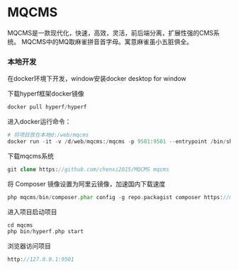 # MQCMS
MQCMS是一款现代化，快速，高效，灵活，前后端分离，扩展性强的CMS系统。
MQCMS中的MQ取麻雀拼音首字母。寓意麻雀虽小五脏俱全。

### 本地开发
在docker环境下开发，window安装docker desktop for window

下载hyperf框架docker镜像
```php
docker pull hyperf/hyperf
```

进入docker运行命令：
```php
# 将项目放在本地d:/web/mqcms
docker run -it -v /d/web/mqcms:/mqcms -p 9501:9501 --entrypoint /bin/sh hyperf/hyperf
```

下载mqcms系统
```php
git clone https://github.com/chenxi2015/MQCMS mqcms
```

将 Composer 镜像设置为阿里云镜像，加速国内下载速度
```php
php mqcms/bin/composer.phar config -g repo.packagist composer https://mirrors.aliyun.com/composer

```
进入项目启动项目
```php
cd mqcms
php bin/hyperf.php start
```

浏览器访问项目
```php
http://127.0.0.1:9501
```